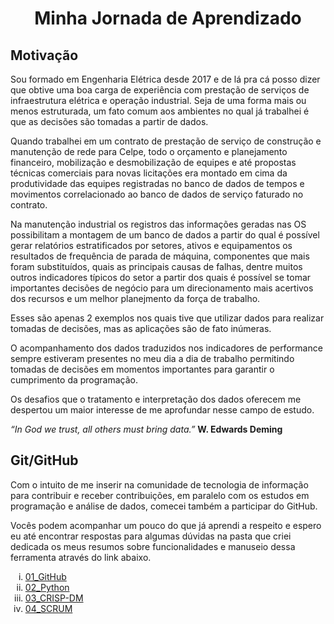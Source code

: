 <h1 align="center"> Minha Jornada de Aprendizado  </h1>

<h2 align="centre"><b>Motivação</b></h2>

Sou formado em Engenharia Elétrica desde 2017 e de lá pra cá posso dizer que obtive uma boa carga de experiência com prestação de serviços de infraestrutura elétrica e operação industrial. Seja de uma forma mais ou menos estruturada, um fato comum aos ambientes no qual já trabalhei é que as decisões são tomadas a partir de dados.

Quando trabalhei em um contrato de prestação de serviço de construção e manutenção de rede para Celpe, todo o orçamento e planejamento financeiro, mobilização e desmobilização de equipes e até propostas técnicas comerciais para novas licitações era montado em cima da produtividade das equipes registradas no banco de dados de tempos e movimentos correlacionado ao banco de dados de serviço faturado no contrato.

Na manutenção industrial os registros das informações geradas nas OS possibilitam a montagem de um banco de dados a partir do qual é possível gerar relatórios estratificados por setores, ativos e equipamentos os resultados de frequência de parada de máquina, componentes que mais foram substituídos, quais as principais causas de falhas, dentre muitos outros indicadores típicos do setor a partir dos quais é possível se tomar importantes decisões de negócio para um direcionamento mais acertivos dos recursos e um melhor planejmento da força de trabalho.

Esses são apenas 2 exemplos nos quais tive que utilizar dados para realizar tomadas de decisões, mas as aplicações são de fato inúmeras.

O acompanhamento dos dados traduzidos nos indicadores de performance sempre estiveram presentes no meu dia a dia de trabalho permitindo tomadas de decisões em momentos importantes para garantir o cumprimento da programação.

Os desafios que o tratamento e interpretação dos dados oferecem me despertou um maior interesse de me aprofundar nesse campo de estudo.

<i>“In God we trust, all others must bring data.”</i>
<b>W. Edwards Deming</b>

<h2 align="centre"><b>Git/GitHub</b></h2>
Com o intuito de me inserir na comunidade de tecnologia de informação para contribuir e receber contribuições, em paralelo com os estudos em programação e análise de dados, comecei também a participar do GitHub.

Vocês podem acompanhar um pouco do que já aprendi a respeito e espero eu até encontrar respostas para algumas dúvidas na pasta que criei dedicada os meus resumos sobre funcionalidades e manuseio dessa ferramenta através do link abaixo.

<ol>
<li type="i"><a href="https://github.com/pablobodock/estudos/tree/master/01_GitHub">01_GitHub</a>
<li type="i"><a href="https://github.com/pablobodock/estudos/tree/master/02_Python">02_Python</a>
<li type="i"><a href="https://github.com/pablobodock/estudos/tree/master/03_CRISP-DM">03_CRISP-DM</a>
<li type="i"><a href="https://github.com/pablobodock/estudos/tree/master/04_SCRUM">04_SCRUM</a>
</ol>
